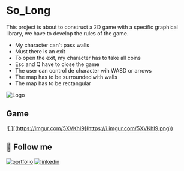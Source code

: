 # So_Long

This project is about to construct a 2D game with a specific graphical library, we have to develop the rules of the game.

* My character can't pass walls
* Must there is an exit
* To open the exit, my character has to take all coins
* Esc and Q have to close the game
* The user can control de character wih WASD or arrows
* The map has to be surrounded with walls
* The map has to be rectangular


![Logo](https://github.com/ayogun/42-project-badges/blob/main/badges/so_longe.png?raw=true)


## Game

![.][(https://imgur.com/5XVKhI9](https://i.imgur.com/5XVKhI9.png))

## 🔗 Follow me
[![portfolio](https://img.shields.io/badge/my_portfolio-000?style=for-the-badge&logo=ko-fi&logoColor=white)](https://github.com/gabrielbastossobral)
[![linkedin](https://img.shields.io/badge/linkedin-0A66C2?style=for-the-badge&logo=linkedin&logoColor=white)](https://www.linkedin.com/in/gabriel-bastos-sobral-5aa8ba224/)

